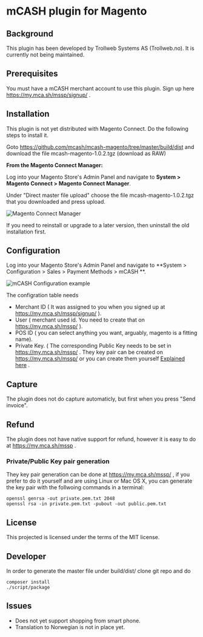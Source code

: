 # mCASH plugin for Magento

## Background
This plugin has been developed by Trollweb Systems AS (Trollweb.no). It is currently not being maintained.

## Prerequisites
You must have a mCASH merchant account to use this plugin. Sign up here https://my.mca.sh/mssp/signup/ .


## Installation

This plugin is not yet distributed with Magento Connect. Do the following steps to install it.

Goto https://github.com/mcash/mcash-magento/tree/master/build/dist and download the file mcash-magento-1.0.2.tgz (download as RAW)

**From the Magento Connect Manager:**

Log into your Magento Store's Admin Panel and navigate to **System > Magento Connect > Magento Connect Manager**.

Under "Direct master file upload" choose the file mcash-magento-1.0.2.tgz that you downloaded and press upload.

![Magento Connect Manager](https://raw.githubusercontent.com/mcash/mcash-magento/master/docs/magento_connect_manager.png "Magento Connect Manager")

If you need to reinstall or upgrade to a later version, then uninstall the old installation first.

## Configuration
Log into your Magento Store's Admin Panel and navigate to **System > Configuration > Sales > Payment Methods > mCASH **.

![mCASH Configuration example](https://raw.githubusercontent.com/mcash/mcash-magento/master/docs/mcash_config_example.png "mCASH Configuration example")

The configration table needs

* Merchant ID ( It was assigned to you when you signed up at https://my.mca.sh/mssp/signup/ ).
* User ( merchant used id. You need to create that on https://my.mca.sh/mssp/ ).
* POS ID ( you can select anything you want, arguably, magento is a fitting name).
* Private Key. ( The corresponding Public Key needs to be set in https://my.mca.sh/mssp/ . They key pair can be created on https://my.mca.sh/mssp/ or you can create them yourself [Explained here](#KeyGen) .


## Capture
The plugin does not do capture automaticly, but first when you press "Send invoice".

## Refund
The plugin does not have native support for refund, however it is easy to do at https://my.mca.sh/mssp .

### <a name="KeyGen"></a>Private/Public Key pair generation
They key pair generation can be done at https://my.mca.sh/mssp/ , if you prefer to do it yourself and are using Linux or Mac OS X, you can generate the key pair with the follwoing commands in a terminal:

```
openssl genrsa -out private.pem.txt 2048
openssl rsa -in private.pem.txt -pubout -out public.pem.txt
```

## License
This projected is licensed under the terms of the MIT license.


## Developer
In order to generate the master file under build/dist/ clone git repo and do
```
composer install
./script/package
```


## Issues
* Does not yet support shopping from smart phone.
* Translation to Norwegian is not in place yet.
 
